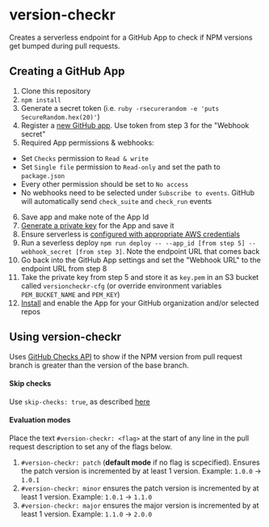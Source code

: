 # version-checkr
Creates a serverless endpoint for a GitHub App to check if NPM versions get bumped during pull requests.

## Creating a GitHub App

1. Clone this repository
2. `npm install`
3. Generate a secret token (i.e. `ruby -rsecurerandom -e 'puts SecureRandom.hex(20)'`)
4. Register a [new GitHub app](https://developer.github.com/apps/building-integrations/setting-up-and-registering-github-apps/registering-github-apps/). Use token from step 3 for the "Webhook secret"
5. Required App permissions & webhooks:
* Set `Checks` permission to `Read & write`
* Set `Single file` permission to `Read-only` and set the path to `package.json`
* Every other permission should be set to `No access`
* No webhooks need to be selected under `Subscribe to events`. GitHub will automatically send `check_suite` and `check_run` events
6. Save app and make note of the App Id
7. [Generate a private key](https://developer.github.com/apps/building-integrations/setting-up-and-registering-github-apps/registering-github-apps/#generating-a-private-key) for the App and save it
8. Ensure serverless is [configured with appropriate AWS credentials](https://serverless.com/framework/docs/providers/aws/guide/quick-start/)
9. Run a severless deploy `npm run deploy -- --app_id [from step 5] --webhook_secret [from step 3]`. Note the endpoint URL that comes back
10. Go back into the GitHub App settings and set the "Webhook URL" to the endpoint URL from step 8
11. Take the private key from step 5 and store it as `key.pem` in an S3 bucket called `versioncheckr-cfg` (or override environment variables `PEM_BUCKET_NAME` and `PEM_KEY`)
12. [Install](https://developer.github.com/apps/building-integrations/setting-up-and-registering-github-apps/about-installation-options-for-github-apps/) and enable the App for your GitHub organization and/or selected repos

## Using version-checkr

Uses [GitHub Checks API](https://developer.github.com/v3/checks/) to show if the NPM version from pull request branch is greater than the version of the base branch.

#### Skip checks

Use `skip-checks: true`, as described [here](https://help.github.com/articles/about-status-checks/#skipping-and-requesting-checks-for-individual-commits)

#### Evaluation modes

Place the text `#version-checkr: <flag>` at the start of any line in the pull request description to set any of the flags below.

1. `#version-checkr: patch` (**default mode** if no flag is scpecified). Ensures the patch version is incremented by at least 1 version. Example: `1.0.0` -> `1.0.1`
2. `#version-checkr: minor` ensures the patch version is incremented by at least 1 version. Example: `1.0.1` -> `1.1.0`
3. `#version-checkr: major` ensures the major version is incremented by at least 1 version. Example: `1.1.0` -> `2.0.0`
